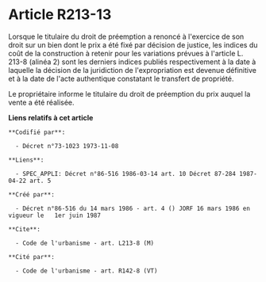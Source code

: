 # Article R213-13

Lorsque le titulaire du droit de préemption a renoncé à l'exercice de son droit sur un bien dont le prix a été fixé par
décision de justice, les indices du coût de la construction à retenir pour les variations prévues à l'article L. 213-8
(alinéa 2) sont les derniers indices publiés respectivement à la date à laquelle la décision de la juridiction de
l'expropriation est devenue définitive et à la date de l'acte authentique constatant le transfert de propriété.

Le propriétaire informe le titulaire du droit de préemption du prix auquel la vente a été réalisée.

**Liens relatifs à cet article**

	**Codifié par**:

	  - Décret n°73-1023 1973-11-08

	**Liens**:

	  - SPEC_APPLI: Décret n°86-516 1986-03-14 art. 10 Décret 87-284 1987-04-22 art. 5

	**Créé par**:

	  - Décret n°86-516 du 14 mars 1986 - art. 4 () JORF 16 mars 1986 en vigueur le   1er juin 1987

	**Cite**:

	  - Code de l'urbanisme - art. L213-8 (M)

	**Cité par**:

	  - Code de l'urbanisme - art. R142-8 (VT)
